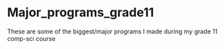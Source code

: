 # Major_programs_grade11
These are some of the biggest/major programs I made during my grade 11 comp-sci course

